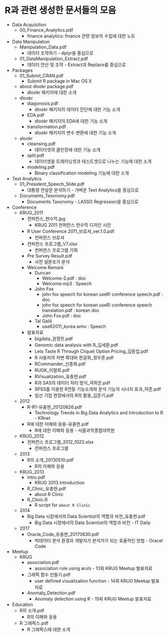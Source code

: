 # R과 관련 생성한 문서들의 모음

* Data Acquisition
    + 00_Finance_Analytics.pdf
        + finance analytics: finance 관련 정보의 수집에 대한 노트
* Data Manipulation
    + Manipulation_Data.pdf
        + 데이터 조작하기 - dplyr을 중심으로
    + 01_DataManipulation_Extract.pdf
        + 데이터 연산 및 조작 - Extract과 Replace를 중심으로
* Packages
    + 01_Submit_CRAN.pdf
        + Submit R package in Mac OS X
    + about dlookr package.pdf
        + dlookr 패키지에 대한 소개
    + dlookr
        + diagonosis.pdf
            + dlookr 패키지의 데이터 진단에 대한 기능 소개
        + EDA.pdf
            + dlookr 패키지의 EDA에 대한 기능 소개
        + transformation.pdf
            + dlookr 패키지의 변수 변환에 대한 기능 소개
    + alookr
        + cleansing.pdf
            + 데이터셋의 클린징에 대한 기능 소개
        + split.pdf
            + 데이터셋을 트레이닝셋과 테스트셋으로 나누는 기능에 대한 소개
        + modeling.pdf
            + Binary classification modeling 기능에 대한 소개
* Text Analytics
    + 01_President_Speech_Slide.pdf
        + 대통령 연설문 분석하기 - 가벼운 Text Analytics을 중심으로
    + Documents_Texonomy.pdf
        + Documents Taxonomy - LASSO Regression을 중심으로
* Conference
    + KRUG_2011
        + 컨퍼런스_현수막.jpg
            + KRUG 2011 컨퍼런스 현수막 디자인 시안
        + R User Conference 2011_브로셔_ver.1.0.pdf
            + 컨퍼런스 브로셔
        + 컨퍼런스 프로그램_V7.xlsx
            + 컨퍼런스 프로그램 기획
        + Pre Survey Result.pdf
            + 사전 설문조가 분석
        + Welcome Remark
            + Duncan
                + Welcome-2.pdf : doc
                + Welcome.mp3 : Speech
            + John Fox  
                + john fox speech for korean useR! conference speech.pdf : doc
                + john fox speech for korean useR! conference speech translation.pdf : korean doc
                + John Fox.pdf : doc
            + Tal Galili 
                + useR2011_korea.wmv : Speech
        + 발표자료
            + bigdata_권정민.pdf
            + Genomic data analysis with R_김세환.pdf
            + Lets Taste R Through Cliquet Option Pricing_김동업.pdf
            + R 사용자의 저변 확대와 한글화_정우준.pdf
            + RCommander_신종화.pdf
            + RUGK_이철희.pdf
            + RVisualization_유충현.pdf
            + R과 SAS의 데이터 처리 방식_곽희은.pdf
            + SPSS를 이용한 R연동 기능소개와 분석 기능의 시너지 효과_허준.pdf
            + 일선 기업 현장에서의 R의 활용_김준기.pdf
    + 2012
        + R-R1-유충현_20120626.pdf
            + Technology Trends in Big Data Analytics and Introduction to R - KRnet
        + R에 대한 이해와 응용-유충현.pdf
            + R에 대한 이해와 응용 - 서울과학종합대학원
    + KRUG_2012
        + 컨퍼런스 프로그램_2012_1023.xlsx
            + 컨퍼런스 프로그램
    + 2013
        + R의 소개_20130510.pdf
            + R의 이해와 응용
    + KRUG_2013
        + Intro.pdf
            + KRUG 2013 Introduction
        + R_Clinic_유충현.pdf
            + about R Clinic
        + R_Clinic.R
            + R script for `about R Clinic`    
    + 2014
        + Big Data 시장에서의 Data Scientist의 역할과 비전_유충현.pdf
            + Big Data 시장에서의 Data Scientist의 역할과 비전 - IT Daily
    + 2017
        + Oracle_Code_유충현_20170830.pdf
            + 빅데이터 분석 환경과 개발자가 분석가가 되는 효율적인 방법 - Oracel Code
* Meetup
    + KRUG
        + association.pdf
            + association rule using aruls - 13회 KRUG Meetup 발표자료
        + 그래픽 함수 만들기.pdf
            + user defined visualization function - 14회 KRUG Meetup 발표자료
        + Anomaly_Detection.pdf
            + Anomaly detection using R - 15회 KRUG Meetup 발표자료            
* Education
    + R의 소개.pdf
        + R의 이해와 응용
    + R 그래픽스.pdf
        + R 그래픽스에 대한 소개
        